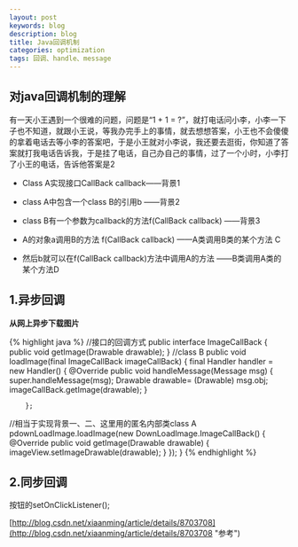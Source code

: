 ```yaml
---
layout: post
keywords: blog
description: blog
title: Java回调机制
categories: optimization
tags: 回调、handle、message
---
```


## 对java回调机制的理解

有一天小王遇到一个很难的问题，问题是“1 + 1 = ?”，就打电话问小李，小李一下子也不知道，就跟小王说，等我办完手上的事情，就去想想答案，小王也不会傻傻的拿着电话去等小李的答案吧，于是小王就对小李说，我还要去逛街，你知道了答案就打我电话告诉我，于是挂了电话，自己办自己的事情，过了一个小时，小李打了小王的电话，告诉他答案是2

* Class A实现接口CallBack callback——背景1

* class A中包含一个class B的引用b ——背景2

* class B有一个参数为callback的方法f(CallBack callback) ——背景3

* A的对象a调用B的方法 f(CallBack callback) ——A类调用B类的某个方法 C

* 然后b就可以在f(CallBack callback)方法中调用A的方法 ——B类调用A类的某个方法D

## 1.异步回调

**从网上异步下载图片**

{% highlight java %}
    //接口的回调方式
    public interface ImageCallBack {
        public void getImage(Drawable drawable);
    }
//class B
 public void loadImage(final ImageCallBack imageCallBack) {
        final Handler handler = new Handler() {
            @Override
            public void handleMessage(Message msg) {
                super.handleMessage(msg);
                Drawable drawable= (Drawable) msg.obj;
                imageCallBack.getImage(drawable);
            }

        };
//相当于实现背景一、二、这里用的匿名内部类class A
pdownLoadImage.loadImage(new DownLoadImage.ImageCallBack() {
                @Override
                public void getImage(Drawable drawable) {
                    imageView.setImageDrawable(drawable);
                }
            });
                }
{% endhighlight %}

## 2.同步回调

按钮的setOnClickListener();

[http://blog.csdn.net/xiaanming/article/details/8703708](http://blog.csdn.net/xiaanming/article/details/8703708 "参考")
